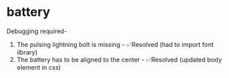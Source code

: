 # battery

Debugging required-

1. The pulsing lightning bolt is missing - ✅Resolved (had to import font ilbrary)
2. The battery has to be aligned to the center - ✅Resolved (updated body element in css)
